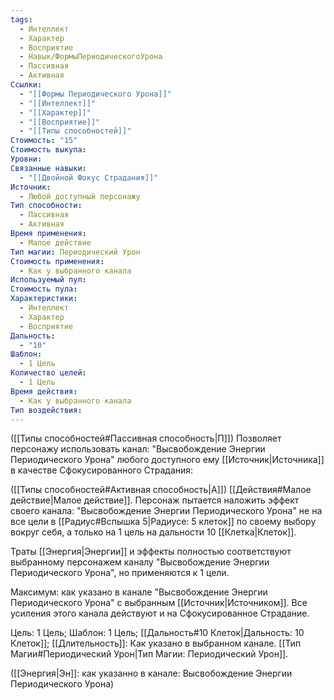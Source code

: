 ```yaml
---
tags:
  - Интеллект
  - Характер
  - Восприятие
  - Навык/ФормыПериодическогоУрона
  - Пассивная
  - Активная
Ссылки:
  - "[[Формы Периодического Урона]]"
  - "[[Интеллект]]"
  - "[[Характер]]"
  - "[[Восприятие]]"
  - "[[Типы способностей]]"
Стоимость: "15"
Стоимость выкупа: 
Уровни: 
Связанные навыки:
  - "[[Двойной Фокус Страдания]]"
Источник:
  - Любой доступный персонажу
Тип способности:
  - Пассивная
  - Активная
Время применения:
  - Малое действие
Тип магии: Периодический Урон
Стоимость применения:
  - Как у выбранного канала
Используемый пул: 
Стоимость пула: 
Характеристики:
  - Интеллект
  - Характер
  - Восприятие
Дальность:
  - "10"
Шаблон:
  - 1 Цель
Количество целей:
  - 1 Цель
Время действия:
  - Как у выбранного канала
Тип воздействия:
---
```

([[Типы способностей#Пассивная способность|П]]) Позволяет персонажу использовать канал: "Высвобождение Энергии Периодического Урона" любого доступного ему [[Источник|Источника]] в качестве Сфокусированного Страдания:

([[Типы способностей#Активная способность|А]]) [[Действия#Малое действие|Малое действие]]. Персонаж пытается наложить эффект своего канала: "Высвобождение Энергии Периодического Урона" не на все цели в [[Радиус#Вспышка 5|Радиусе: 5 клеток]] по своему выбору вокруг себя, а только на 1 цель на дальности 10 [[Клетка|Клеток]].  

Траты [[Энергия|Энергии]] и эффекты полностью соответствуют выбранному персонажем каналу "Высвобождение Энергии Периодического Урона", но применяются к 1 цели. 
 
Максимум: как указано в канале "Высвобождение Энергии Периодического Урона" с выбранным [[Источник|Источником]]. Все усиления этого канала действуют и на Сфокусированное Страдание.

Цель: 1 Цель; Шаблон: 1 Цель; [[Дальность#10 Клеток|Дальность: 10 Клеток]]; [[Длительность]]: Как указано в выбранном канале. [[Тип Магии#Периодический Урон|Тип Магии: Периодический Урон]]. 

([[Энергия|Эн]]: как указанно в канале: Высвобождение Энергии Периодического Урона)